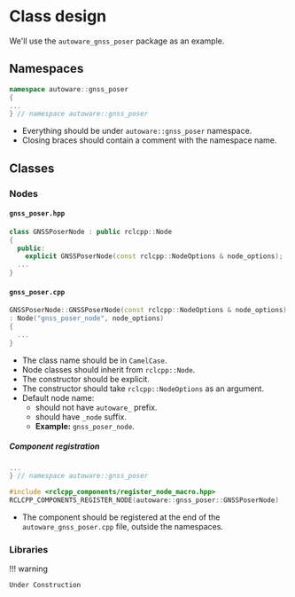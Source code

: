 # Class design

We'll use the `autoware_gnss_poser` package as an example.

## Namespaces

```cpp
namespace autoware::gnss_poser
{
...
} // namespace autoware::gnss_poser
```

- Everything should be under `autoware::gnss_poser` namespace.
- Closing braces should contain a comment with the namespace name.

## Classes

### Nodes

#### `gnss_poser.hpp`

```cpp
class GNSSPoserNode : public rclcpp::Node
{
  public:
    explicit GNSSPoserNode(const rclcpp::NodeOptions & node_options);
  ...
}
```

#### `gnss_poser.cpp`

```cpp
GNSSPoserNode::GNSSPoserNode(const rclcpp::NodeOptions & node_options)
: Node("gnss_poser_node", node_options)
{
  ...
}
```

- The class name should be in `CamelCase`.
- Node classes should inherit from `rclcpp::Node`.
- The constructor should be explicit.
- The constructor should take `rclcpp::NodeOptions` as an argument.
- Default node name:
  - should not have `autoware_` prefix.
  - should have `_node` suffix.
  - **Example:** `gnss_poser_node`.

##### Component registration

```cpp
...
} // namespace autoware::gnss_poser

#include <rclcpp_components/register_node_macro.hpp>
RCLCPP_COMPONENTS_REGISTER_NODE(autoware::gnss_poser::GNSSPoserNode)
```

- The component should be registered at the end of the `autoware_gnss_poser.cpp` file, outside the namespaces.

### Libraries

!!! warning

    Under Construction
